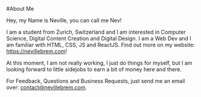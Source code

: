 #About Me

Hey, my Name is Neville, you can call me Nev!

I am a student from Zurich, Switzerland and I am interested in Computer Science, Digital Content Creation and Digital Design.
I am a Web Dev and I am familiar with HTML, CSS, JS and ReactJS. Find out more on my website: https://nevillebrem.com!

At this moment, I am not really working, I just do things for myself, but I am looking forward to little sidejobs to earn a bit of money here and there.

For Feedback, Questions and Business Requests, just send me an email over: contact@nevillebrem.com.
